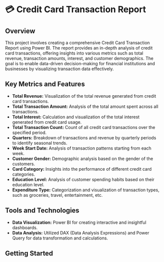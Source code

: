 # 💳 Credit Card Transaction Report

## Overview

This project involves creating a comprehensive Credit Card Transaction Report using Power BI. The report provides an in-depth analysis of credit card transactions, offering insights into various metrics such as total revenue, transaction amounts, interest, and customer demographics. The goal is to enable data-driven decision-making for financial institutions and businesses by visualizing transaction data effectively.

## Key Metrics and Features

- **Total Revenue:** Visualization of the total revenue generated from credit card transactions.
- **Total Transaction Amount:** Analysis of the total amount spent across all transactions.
- **Total Interest:** Calculation and visualization of the total interest generated from credit card usage.
- **Total Transaction Count:** Count of all credit card transactions over the specified period.
- **Quarters:** Breakdown of transactions and revenue by quarterly periods to identify seasonal trends.
- **Week Start Date:** Analysis of transaction patterns starting from each week.
- **Customer Gender:** Demographic analysis based on the gender of the customers.
- **Card Category:** Insights into the performance of different credit card categories.
- **Education Level:** Analysis of customer spending habits based on their education level.
- **Expenditure Type:** Categorization and visualization of transaction types, such as groceries, travel, entertainment, etc.

## Tools and Technologies

- **Data Visualization:** Power BI for creating interactive and insightful dashboards.
- **Data Analysis:** Utilized DAX (Data Analysis Expressions) and Power Query for data transformation and calculations.

## Getting Started
